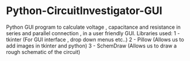 # Python-CircuitInvestigator-GUI
Python GUI program to calculate voltage , capacitance and resistance in series and parallel connection , in a user friendly GUI.
Libraries used:
1 - tkinter (For GUI interface , drop down menus etc..)
2 - Pillow (Allows us to add images in tkinter and python)
3 - SchemDraw (Allows us to draw a rough schematic of the circuit)
